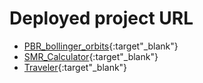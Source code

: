 # Deployed project URL

- [PBR_bollinger_orbits](https://rudolphy-pyfpj-1b7f8b08ef2b.herokuapp.com/stock/PBR_orbit/){:target"_blank"}
- [SMR_Calculator](https://rudolphy-pyfpj-1b7f8b08ef2b.herokuapp.com/public_health/SMR/){:target"_blank"}
- [Traveler](https://traveler-1ccea6e56fc5.herokuapp.com/){:target"_blank"}

